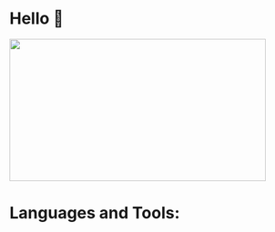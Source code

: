 <h1>Hello 👋</h1>
<a href="https://wakatime.com"><img width="450" height="250" src="https://wakatime.com/share/@aec8b99b-937b-4c70-874d-a062946f5fdc/6f6b79c2-e02c-4b8a-8935-c4d1f059f98c.png" /></a>
<h1>Languages and Tools:</h1>
